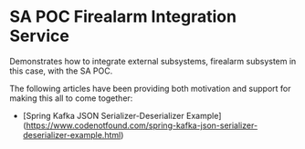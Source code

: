 # SA POC Firealarm Integration Service

Demonstrates how to integrate external subsystems, firealarm subsystem in this case, with the SA POC.

The following articles have been providing both motivation and support for making this all to come together:
* [Spring Kafka JSON Serializer-Deserializer Example] (https://www.codenotfound.com/spring-kafka-json-serializer-deserializer-example.html)
